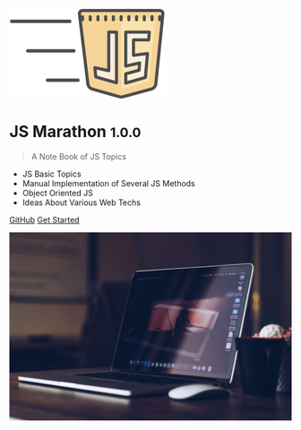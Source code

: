 ![JS Marathon](_media/logo.svg)

# JS Marathon <small>1.0.0</small>

> A Note Book of JS Topics

- JS Basic Topics
- Manual Implementation of Several JS Methods
- Object Oriented JS
- Ideas About Various Web Techs

[GitHub](https://github.com/bas-wtag/js-marathon)
[Get Started](#introduction)

<!-- background image -->

![js marathon cover](_media/cover.jpg)
